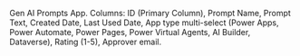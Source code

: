 Gen AI Prompts App. Columns: ID (Primary Column), Prompt Name, Prompt Text, Created Date, Last Used Date, App type multi-select (Power Apps, Power Automate, Power Pages, Power Virtual Agents, AI Builder, Dataverse), Rating (1-5), Approver email. 